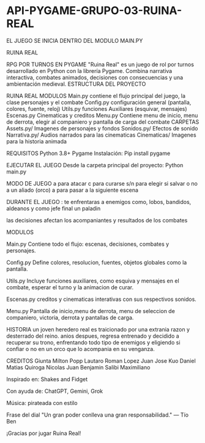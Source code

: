 # API-PYGAME-GRUPO-03-RUINA-REAL

EL JUEGO SE INICIA DENTRO DEL MODULO MAIN.PY

RUINA REAL

RPG POR TURNOS EN PYGAME
"Ruina Real" es un juego de rol por turnos desarrollado en Python con la librería Pygame. Combina narrativa interactiva, combates animados, decisiones con consecuencias y una ambientación medieval.
ESTRUCTURA DEL PROYECTO

RUINA REAL
MODULOS	
Main.py	contiene el flujo principal del juego, la clase personajes y el combate
Config.py	configuración general (pantalla, colores, fuente, reloj)
Utils.py	funciones Auxiliares (esquivar, mensajes)
Escenas.py	Cinematicas y creditos 
Menu.py	Contiene menu de inicio, menu de derrota, elegir al companiero y pantalla de carga del combate
CARPETAS	
Assets.py/	Imagenes de personajes y fondos
Sonidos.py/	Efectos de sonido 
Narrativa.py/	Audios narrados para las cinematicas
Cinematicas/	Imagenes para la historia animada 

REQUISITOS 
Python 3.8+
Pygame
Instalación:
Pip install pygame

EJECUTAR EL JUEGO
Desde la carpeta principal del proyecto:
Python main.py

MODO DE JUEGO
a para atacar
c para curarse 
s/n para elegir si salvar o no a un aliado (orco)
a para pasar a la siguiente escena 

DURANTE EL JUEGO :
te enfrentaras a enemigos como, lobos, bandidos, aldeanos y como jefe final un paladin

las decisiones afectan los acompaniantes y resultados de los combates

MODULOS

Main.py
Contiene todo el flujo: escenas, decisiones, combates y personajes.

Config.py
Define colores, resolucion, fuentes, objetos globales como la pantalla.

Utils.py
Incluye funciones auxiliares, como esquiva y mensajes en el combate, esperar el turno y la animacion de curar.

Escenas.py
creditos y cinematicas interativas con sus respectivos sonidos.

Menu.py
Pantalla de inicio,menu de derrota, menu de seleccion de companiero, victoria, derrota y pantallas de carga.

HISTORIA
un joven heredero real es traicionado por una extrania razon y desterrado del reino. anios despues, regresa entrenado y decidido a recuperar su trono, enfrentando todo tipo de enemigos y eligiendo si confiar o no en un orco que lo acompania en su venganza.

CREDITOS
Giunta Milton
Popp Lautaro Roman
Lopez Juan Jose
Kuo Daniel Matias
Quiroga Nicolas Juan Benjamin
Salibi Maximiliano 

Inspirado en: Shakes and Fidget

Con ayuda de: ChatGPT, Gemini, Grok

Música: pirateada con estilo

Frase del dial
"Un gran poder conlleva una gran responsabilidad."
— Tío Ben

¡Gracias por jugar Ruina Real!

